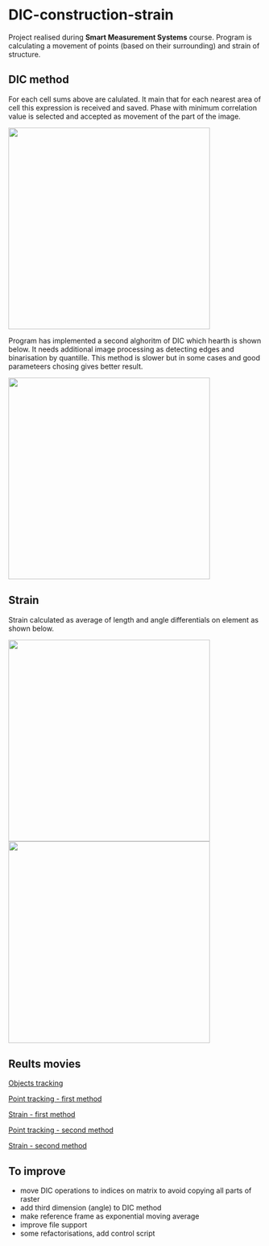 # DIC-construction-strain
Project realised during **Smart Measurement Systems** course. Program is calculating a movement of points (based on their surrounding) and strain of structure. 

## DIC method

For each cell sums above are calulated. It main that for each nearest area of cell this expression is received and saved. Phase with minimum correlation value is selected and accepted as movement of the part of the image.

<img src=https://github.com/Czesiek1701/DIC-construction-strain/assets/157902583/f11728b9-72b7-44ee-b02d-48172930614a width="400">

Program has implemented a second alghoritm of DIC which hearth is shown below. It needs additional image processing as detecting edges and binarisation by quantille. This method is slower but in some cases and good parameteers chosing gives better result.

<img src=https://github.com/Czesiek1701/DIC-construction-strain/assets/157902583/6a7c4d3b-b4a4-422e-af69-56a86be51be7 width="400">

## Strain

Strain calculated as average of length and angle differentials on element as shown below.

<img src=https://github.com/Czesiek1701/DIC-construction-strain/assets/157902583/6346570d-eb0a-4a91-9ac2-a734a5b366d3 width="400">
<br>
<img src=https://github.com/Czesiek1701/DIC-construction-strain/assets/157902583/e8e82fe7-38f0-4cd0-becb-19868c462ce3 width="400">


## Reults movies

[Objects tracking](https://youtu.be/zrzBHMZAEoY)

[Point tracking - first method](https://youtu.be/cNXW701fKU4)

[Strain - first method](https://youtu.be/ym__KsELxck)

[Point tracking - second method](https://youtu.be/z-nL-ZFQ45M)

[Strain - second method](https://youtu.be/HkWQuloM_p4)


## To improve

 - move DIC operations to indices on matrix to avoid copying all parts of raster
 - add third dimension (angle) to DIC method
 - make reference frame as exponential moving average
 - improve file support
 - some refactorisations, add control script
